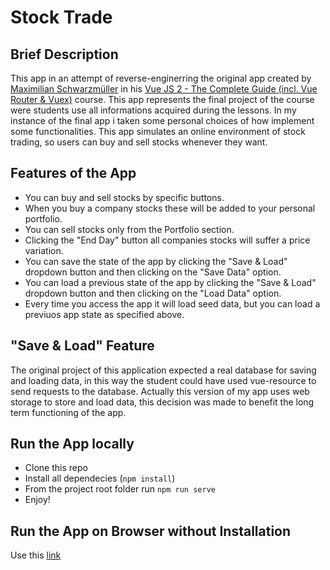 # Stock Trade

## Brief Description

This app in an attempt of reverse-enginerring the original app created by [Maximilian Schwarzmüller](https://github.com/mschwarzmueller) in his [Vue JS 2 - The Complete Guide (incl. Vue Router & Vuex)](https://www.udemy.com/vuejs-2-the-complete-guide/) course. This app represents the final project of the course were students use all informations acquired during the lessons. In my instance of the final app i taken some personal choices of how implement some functionalities. This app simulates an online environment of stock trading, so users can buy and sell stocks whenever they want.

## Features of the App

- You can buy and sell stocks by specific buttons.
- When you buy a company stocks these will be added to your personal portfolio.
- You can sell stocks only from the Portfolio section.
- Clicking the "End Day" button all companies stocks will suffer a price variation.
- You can save the state of the app by clicking the "Save & Load" dropdown button and then clicking on the "Save Data" option.
- You can load a previous state of the app by clicking the "Save & Load" dropdown button and then clicking on the "Load Data" option.
- Every time you access the app it will load seed data, but you can load a previuos app state as specified above.

## "Save & Load" Feature

The original project of this application expected a real database for saving and loading data, in this way the student could have used vue-resource to send requests to the database. Actually this version of my app uses web storage to store and load data, this decision was made to benefit the long term functioning of the app.

## Run the App locally

- Clone this repo
- Install all dependecies (`npm install`)
- From the project root folder run `npm run serve`
- Enjoy!

## Run the App on Browser without Installation

Use this [link](unequaled-fight.surge.sh)
